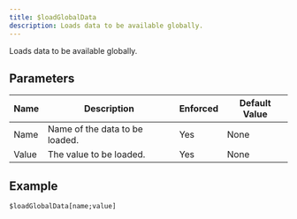 ```yaml
---
title: $loadGlobalData
description: Loads data to be available globally.
---
```


Loads data to be available globally.
## Parameters
| Name  |          Description           | Enforced | Default Value |
|-------|--------------------------------|----------|---------------|
| Name  | Name of the data to be loaded. | Yes      | None          |
| Value | The value to be loaded.        | Yes      | None          |
## Example
```eats
$loadGlobalData[name;value]
```
